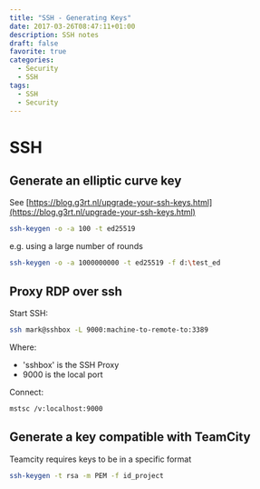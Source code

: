 ```yaml
---
title: "SSH - Generating Keys"
date: 2017-03-26T08:47:11+01:00
description: SSH notes
draft: false
favorite: true
categories:
  - Security
  - SSH
tags:
  - SSH
  - Security
---
```

# SSH

## Generate an elliptic curve key

See [https://blog.g3rt.nl/upgrade-your-ssh-keys.html](https://blog.g3rt.nl/upgrade-your-ssh-keys.html)

```bash
ssh-keygen -o -a 100 -t ed25519
```
e.g. using a large number of rounds

```bash
ssh-keygen -o -a 1000000000 -t ed25519 -f d:\test_ed
```

## Proxy RDP over ssh

Start SSH:

```bash
ssh mark@sshbox -L 9000:machine-to-remote-to:3389
```

Where:
* 'sshbox' is the SSH Proxy
* 9000 is the local port

Connect:

```bash
mstsc /v:localhost:9000
```


## Generate a key compatible with TeamCity

Teamcity requires keys to be in a specific format

```bash
ssh-keygen -t rsa -m PEM -f id_project
```
